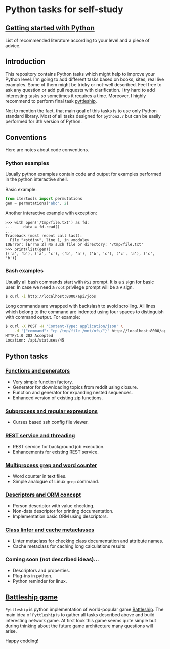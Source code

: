 # Python tasks for self-study

## [Getting started with Python](getting_started_with_python.md)

List of recommended literature according to your level and a piece of advice.


## Introduction

This repository contains Python tasks which might help to improve your Python
level. I'm going to add different tasks based on books, sites, real live
examples. Some of them might be tricky or not-well described. Feel free to ask
any question or add pull requests with clarification. I try hard to add
interesting tasks so sometimes it requires a time. Moreover, I highly recommend
to perform final task [pyttleship](tasks/pyttleship.md).

Not to mention the fact, that main goal of this tasks is to use only Python
standard library. Most of all tasks designed for `python2.7` but can be easily
performed for 3th version of Python.

## Conventions

Here are notes about code conventions.

### Python examples

Usually python examples contain code and output for examples performed in the
python interactive shell. 

Basic example:
```python
from itertools import permutations
gen = permutations('abc', 2)
```

Another interactive example with exception:
```text
>>> with open('/tmp/file.txt') as fd:
...     data = fd.read()
...
Traceback (most recent call last):
  File "<stdin>", line 1, in <module>
IOError: [Errno 2] No such file or directory: '/tmp/file.txt'
>>> print(list(gen))
[('a', 'b'), ('a', 'c'), ('b', 'a'), ('b', 'c'), ('c', 'a'), ('c', 'b')]
```

### Bash examples

Usually all bash commands start with `PS1` prompt. It is a `$` sign for basic
user. In case we need a `root` privilege prompt will be a `#` sign.

```bash
$ curl -i http://localhost:8000/api/jobs
```

Long commands are wrapped with backslash to avoid scrolling. All lines
which belong to the command are indented using four spaces to distinguish with
command output. For example:

```bash
$ curl -X POST -H 'Content-Type: application/json' \
    -d '{"command": "cp /tmp/file /mnt/nfs/"}' http://localhost:8000/api/jobs
HTTP/1.0 202 Accepted
Location: /api/statuses/45
```

## Python tasks

### [Functions and generators](tasks/functions_and_generators.md)
 - Very simple function factory.
 - Generator for downloading topics from reddit using closure.
 - Function and generator for expanding nested sequences.
 - Enhanced version of existing zip functions.

### [Subprocess and regular expressions](tasks/subprocess_curses_and_regexp.md)
 - Curses based ssh config file viewer.

### [REST service and threading](tasks/rest_linux_command_service.md)
 - REST service for background job execution.
 - Enhancements for existing REST service.

### [Multiprocess grep and word counter](tasks/grep_and_words_counter.md)
 - Word counter in text files.
 - Simple analogue of Linux `grep` command.

### [Descriptors and ORM concept](tasks/descriptors_and_orm.md)
 - Person descriptor with value checking.
 - Non-data descriptor for printing documentation.
 - Implementation basic ORM using descriptors.

### [Class linter and cache metaclasses](tasks/linter_and_cache_metaclasses.md)
 - Linter metaclass for checking class documentation and attribute names.
 - Cache metaclass for caching long calculations results

### Coming soon (not described ideas)...
 - Descriptors and properties.
 - Plug-ins in python.
 - Python reminder for linux.

## [Battleship game](tasks/pyttleship.md)
`Pyttleship` is python implementation of world-popular game [Battleship].
The main idea of `Pyttleship` is to gather all tasks described above and build
interesting network game. At first look this game seems quite simple but
during thinking about the future game architecture many questions will arise.

Happy codding!

[battleship]:https://en.wikipedia.org/wiki/Battleship_(game)
